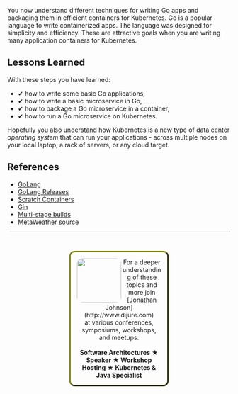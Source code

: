
You now understand different techniques for writing Go apps and packaging them in efficient containers for Kubernetes. Go is a popular language to write containerized apps. The language was designed for simplicity and efficiency. These are attractive goals when you are writing many application containers for Kubernetes.

## Lessons Learned ##

With these steps you have learned:

- &#x2714; how to write some basic Go applications,
- &#x2714; how to write a basic microservice in Go,
- &#x2714; how to package a Go microservice in a container,
- &#x2714; how to run a Go microservice on Kubernetes.

Hopefully you also understand how Kubernetes is a new type of data center _operating system_ that can run your applications - across multiple nodes on your local laptop, a rack of servers, or any cloud target.

## References ##

- [GoLang](https://www.nginx.com/)
- [GoLang Releases](https://golang.org/doc/devel/release.html)
- [Scratch Containers](https://cloud.google.com/solutions/best-practices-for-building-containers#file_system_content)
- [Gin](https://github.com/gin-gonic/gin)
- [Multi-stage builds](https://docs.docker.com/develop/develop-images/multistage-build/)
- [MetaWeather source](https://www.metaweather.com/)

------
<p style="text-align: center; padding: 1em; margin: 3em; margin-left: 10em; margin-right: 10em; border-; 1px; border-color: olive;  border-radius: 12px; border-style:outset">
<img align="left" src="./assets/jonathan-johnson.jpg" width="100" style="border-radius: 12px">
For a deeper understanding of these topics and more join <br>[Jonathan Johnson](http://www.dijure.com)<br> at various conferences, symposiums, workshops, and meetups.
<br><br>
<b>Software Architectures ★ Speaker ★ Workshop Hosting ★ Kubernetes & Java Specialist</b>
</p>
